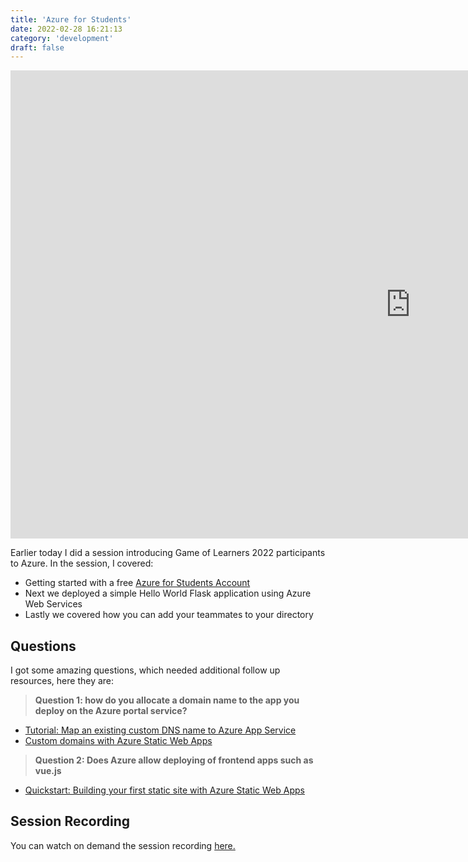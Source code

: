 ```yaml
---
title: 'Azure for Students'
date: 2022-02-28 16:21:13
category: 'development'
draft: false
---
```


<iframe src="https://docs.google.com/presentation/d/e/2PACX-1vRMBeR839jOz7oun9w90DKtAo9B73MU8Mm74BaaRGQhPgzNKA8cbF53iShfgxEMoQ/embed?start=false&loop=false&delayms=5000" frameborder="0" width="1280" height="749" allowfullscreen="true" mozallowfullscreen="true" webkitallowfullscreen="true"></iframe>

Earlier today I did a session introducing Game of Learners 2022 participants to Azure. In the session, I covered:
* Getting started with a free [Azure for Students Account](https://azure.microsoft.com/en-us/free/students/)
* Next we deployed a simple Hello World Flask application using Azure Web Services
* Lastly we covered how you can add your teammates to your directory

## Questions

I got some amazing questions, which needed additional follow up resources, here they are: 


> **Question 1: how do you allocate a domain name to the app you deploy on the Azure portal service?** 

* [Tutorial: Map an existing custom DNS name to Azure App Service](https://docs.microsoft.com/en-us/azure/app-service/app-service-web-tutorial-custom-domain?tabs=a%2Cazurecli)
* [Custom domains with Azure Static Web Apps](https://docs.microsoft.com/en-us/azure/static-web-apps/custom-domain)

> **Question 2: Does Azure allow deploying of frontend apps such as vue.js**
 

* [Quickstart: Building your first static site with Azure Static Web Apps](https://docs.microsoft.com/en-us/azure/static-web-apps/getting-started?tabs=vue)

## Session Recording

You can watch on demand the session recording [here.](https://teams.microsoft.com/l/meetup-join/19%3ameeting_NjA4ODE3ODUtOWUzNS00NjI1LWFjMzgtN2VhOTcxNTQ5ODEx%40thread.v2/0?context=%7b%22Tid%22%3a%2272f988bf-86f1-41af-91ab-2d7cd011db47%22%2c%22Oid%22%3a%2243965a6d-15be-4902-b875-325d4a4d23b7%22%2c%22IsBroadcastMeeting%22%3atrue%7d)